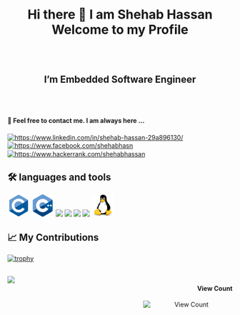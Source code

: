 <!-- "Header" -->
  ### <h1 align="center"> Hi there 👋 I am Shehab Hassan  Welcome to my Profile</h1>
  <br />
  <br />
     <h2 align='center' > I’m Embedded Software Engineer  </h2>  
  <br />
  <br />
  
<h4 align="left">📝 Feel free to contact me. I am always here ...</h4>
<a href="https://www.linkedin.com/in/shehab-hassan-29a896130/" target="blank"><img align="center" src="https://raw.githubusercontent.com/rahuldkjain/github-profile-readme-generator/master/src/images/icons/Social/linked-in-alt.svg" alt="https://www.linkedin.com/in/shehab-hassan-29a896130/" height="30" width="40" /></a>
<a href="https://www.facebook.com/shehabhasn" target="blank"><img align="center" src="https://raw.githubusercontent.com/rahuldkjain/github-profile-readme-generator/master/src/images/icons/Social/facebook.svg" alt="https://www.facebook.com/shehabhasn" height="30" width="40" /></a>
<a href="https://www.hackerrank.com/shehabhassan" target="blank"> <img align="center" src="https://raw.githubusercontent.com/rahuldkjain/github-profile-readme-generator/master/src/images/icons/Social/hackerrank.svg" alt="https://www.hackerrank.com/shehabhassan" height="30" width="40" /></a> 
</p>

## 🛠️ languages and tools
<code><img height="50" src="https://raw.githubusercontent.com/devicons/devicon/master/icons/c/c-original.svg"></code> <code><img height="50" src="https://raw.githubusercontent.com/devicons/devicon/master/icons/cplusplus/cplusplus-original.svg"></code> <code><img height="50" src="https://www.vectorlogo.zone/logos/git-scm/git-scm-icon.svg"></code> <code><img height="50" src="https://user-images.githubusercontent.com/674621/71187801-14e60a80-2280-11ea-94c9-e56576f76baf.png"></code> <code><img height="50" src="https://upload.wikimedia.org/wikipedia/commons/thumb/6/69/Notepad%2B%2B_Logo.svg/2367px-Notepad%2B%2B_Logo.svg.png"></code> <code><img height="50" src="https://www.devopsschool.com/trainer/assets/images/makefiles-logo.png"></code> <code><img height="50" src="https://raw.githubusercontent.com/devicons/devicon/master/icons/linux/linux-original.svg"> </code>
<!-- Footer -->

## 📈 My Contributions <br>
[![trophy](https://github-profile-trophy.vercel.app/?username=shehabhassan)](https://github.com/ryo-ma/github-profile-trophy)

<div align="center">
  
<br />
<tr>
    <td>
      <a href=#><img src = "https://github.com/shehabhassan/shehabhassan/assets/50132313/364a0c24-532a-4c86-998a-0ab17e74fb57"  align="left" width = "200" > </a>
      <h4 align="right">View Count</h4>
     <a href=#><img src="https://profile-counter.glitch.me/shehabhassan/count.svg" alt="View Count" width="200" align="right"></a>
    </td>
</tr>

